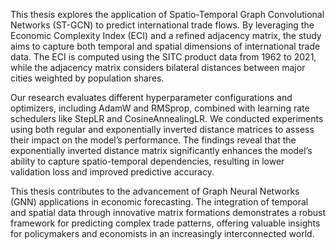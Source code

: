 This thesis explores the application of Spatio-Temporal Graph Convolutional Networks (ST-GCN) to predict international trade flows. By leveraging the Economic Complexity Index (ECI) and a refined adjacency matrix, the study aims to capture both temporal and spatial dimensions of international trade data. The ECI is computed using the SITC product data from 1962 to 2021, while the adjacency matrix considers bilateral distances between major cities weighted by population shares.

Our research evaluates different hyperparameter configurations and optimizers, including AdamW and RMSprop, combined with learning rate schedulers like StepLR and CosineAnnealingLR. We conducted experiments using both regular and exponentially inverted distance matrices to assess their impact on the model’s performance. The findings reveal that the exponentially inverted distance matrix significantly enhances the model’s ability to capture spatio-temporal dependencies, resulting in lower validation loss and improved predictive accuracy.

This thesis contributes to the advancement of Graph Neural Networks (GNN) applications in economic forecasting. The integration of temporal and spatial data through innovative matrix formations demonstrates a robust framework for predicting complex trade patterns, offering valuable insights for policymakers and economists in an increasingly interconnected world.
